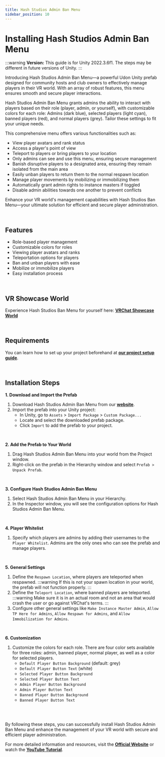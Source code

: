```yaml
---
title: Hash Studios Admin Ban Menu
sidebar_position: 10
---
```


# Installing Hash Studios Admin Ban Menu

:::warning
**Version:** This guide is for Unity 2022.3.6f1. The steps may be different in future versions of Unity.
:::

Introducing Hash Studios Admin Ban Menu—a powerful Udon Unity prefab designed for community hosts and club owners to effectively manage players in their VR world. With an array of robust features, this menu ensures smooth and secure player interactions.

Hash Studios Admin Ban Menu grants admins the ability to interact with players based on their role (player, admin, or yourself), with customizable colors for each role: Admins (dark blue), selected players (light cyan), banned players (red), and normal players (grey). Tailor these settings to fit your unique needs.

This comprehensive menu offers various functionalities such as:
- View player avatars and rank status
- Access a player's point of view
- Teleport to players or bring players to your location
- Only admins can see and use this menu, ensuring secure management
- Banish disruptive players to a designated area, ensuring they remain isolated from the main area
- Easily unban players to return them to the normal respawn location
- Manage player movements by mobilizing or immobilizing them
- Automatically grant admin rights to instance masters if toggled
- Disable admin abilities towards one another to prevent conflicts

Enhance your VR world's management capabilities with Hash Studios Ban Menu—your ultimate solution for efficient and secure player administration.

<br/>

## Features

- Role-based player management
- Customizable colors for roles
- Viewing player avatars and ranks
- Teleportation options for players
- Ban and unban players with ease
- Mobilize or immobilize players
- Easy installation process

<br/>

## VR Showcase World

Experience Hash Studios Ban Menu for yourself here: **[VRChat Showcase World](https://vrchat.com/home/world/wrld_1e9b4acc-d908-4838-8ed9-66953c902414)**

<br/>

## Requirements

You can learn how to set up your project beforehand at **[our project setup guide](/docs/general-concepts/settingupudon)**.

<br/>

## Installation Steps

**1. Download and Import the Prefab**

1. Download Hash Studios Admin Ban Menu from our **[website](https://hashstudiosllc.com/hashstudiosadminbanmenu)**.
2. Import the prefab into your Unity project:
   - In Unity, go to `Assets` > `Import Package` > `Custom Package...`
   - Locate and select the downloaded prefab package.
   - Click `Import` to add the prefab to your project.

<br/>

**2. Add the Prefab to Your World**

1. Drag Hash Studios Admin Ban Menu into your world from the Project window.
2. Right-click on the prefab in the Hierarchy window and select `Prefab > Unpack Prefab`.

<br/>

**3. Configure Hash Studios Admin Ban Menu**

1. Select Hash Studios Admin Ban Menu in your Hierarchy.
2. In the Inspector window, you will see the configuration options for Hash Studios Admin Ban Menu.

<br/>

**4. Player Whitelist**

1. Specify which players are admins by adding their usernames to the `Player Whitelist`. Admins are the only ones who can see the prefab and manage players.

<br/>

**5. General Settings**

1. Define the `Respawn Location`, where players are teleported when respawned.
:::warning
If this is not your spawn location in your world, the prefab will not function properly.
:::
2. Define the `Teleport Location`, where banned players are teleported.
:::warning
Make sure it is in an actual room and not an area that would crash the user or go against VRChat's terms.
:::
3. Configure other general settings like `Make Instance Master Admin`, `Allow TP Here for Admins`, `Allow Respawn for Admins`, and `Allow Immobilization for Admins`.

<br/>

**6. Customization**

1. Customize the colors for each role. There are four color sets available for three roles: admin, banned player, normal player, as well as a color for selected players.
   - `Default Player Button Background` (default: grey)
   - `Default Player Button Text` (white)
   - `Selected Player Button Background`
   - `Selected Player Button Text`
   - `Admin Player Button Background`
   - `Admin Player Button Text`
   - `Banned Player Button Background`
   - `Banned Player Button Text`

<br/><br/>

By following these steps, you can successfully install Hash Studios Admin Ban Menu and enhance the management of your VR world with secure and efficient player administration.

For more detailed information and resources, visit the **[Official Website](https://hashstudiosllc.com/hashstudiosadminbanmenu)** or watch the **[YouTube Tutorial](https://youtu.be/HQm-S3oNZWc)**.

